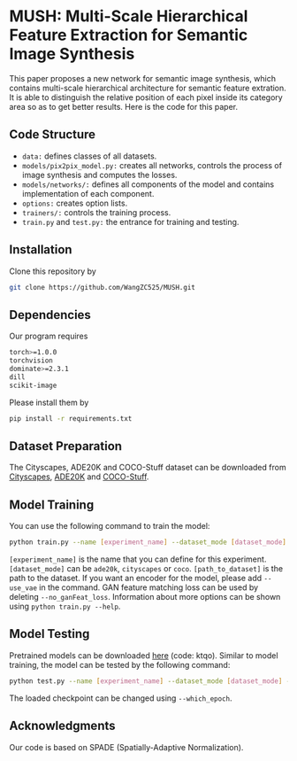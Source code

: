 # MUSH: Multi-Scale Hierarchical Feature Extraction for Semantic Image Synthesis
This paper proposes a new network for semantic image synthesis, which contains multi-scale hierarchical architecture for semantic feature extration. It is able to distinguish the relative position of each pixel inside its category area so as to get better results. Here is the code for this paper.

## Code Structure
- `data:` defines classes of all datasets.
- `models/pix2pix_model.py:` creates all networks, controls the process of image synthesis and computes the losses.
- `models/networks/:` defines all components of the model and contains implementation of each component.
- `options:` creates option lists.
- `trainers/:` controls the training process.
- `train.py` and `test.py:` the entrance for training and testing.

## Installation
Clone this repository by
```bash
git clone https://github.com/WangZC525/MUSH.git
```

## Dependencies
Our program requires
```bash
torch>=1.0.0
torchvision
dominate>=2.3.1
dill
scikit-image
```
Please install them by
```bash
pip install -r requirements.txt
```

## Dataset Preparation
The Cityscapes, ADE20K and COCO-Stuff dataset can be downloaded from [Cityscapes](https://www.cityscapes-dataset.com/), [ADE20K](http://groups.csail.mit.edu/vision/datasets/ADE20K/) and [COCO-Stuff](https://github.com/nightrome/cocostuff). 

## Model Training
You can use the following command to train the model:
```bash
python train.py --name [experiment_name] --dataset_mode [dataset_mode] --dataroot [path_to_dataset] --no_ganFeat_loss
```
`[experiment_name]` is the name that you can define for this experiment. `[dataset_mode]` can be `ade20k`, `cityscapes` or `coco`. `[path_to_dataset]` is the path to the dataset. If you want an encoder for the model, please add `--use_vae` in the command. GAN feature matching loss can be used by deleting `--no_ganFeat_loss`. Information about more options can be shown using `python train.py --help`.

## Model Testing
Pretrained models can be downloaded [here](https://pan.baidu.com/s/1FfdCWDWqSPJtxFCWHEsI3w) (code: ktqo). Similar to model training, the model can be tested by the following command:
```bash
python test.py --name [experiment_name] --dataset_mode [dataset_mode] --dataroot [path_to_dataset] 
```
The loaded checkpoint can be changed using `--which_epoch`.

## Acknowledgments
Our code is based on SPADE (Spatially-Adaptive Normalization).
